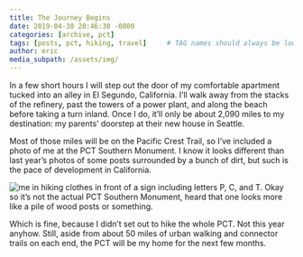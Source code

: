 ```yaml
---
title: The Journey Begins
date: 2019-04-30 20:46:30 -0800
categories: [archive, pct]
tags: [posts, pct, hiking, travel]     # TAG names should always be lowercase
author: eric
media_subpath: /assets/img/
---
```


In a few short hours I will step out the door of my comfortable 
apartment tucked into an alley in El Segundo, California. I’ll walk away
 from the stacks of the refinery, past the towers of a power plant, and 
along the beach before taking a turn inland. Once I do, it’ll only be 
about 2,090 miles to my destination: my parents’ doorstep at their new 
house in Seattle.

Most of those miles will be on the Pacific Crest Trail, so I’ve 
included a photo of me at the PCT Southern Monument. I know it looks 
different than last year’s photos of some posts surrounded by a bunch of
 dirt, but such is the pace of development in California.

![me in hiking clothes in front of a sign including letters P, C, and T.](2019-04-30-the-journey-begins/pacific_coast_towers.jpg)
Okay so it’s not the actual PCT Southern Monument, heard that one looks more like a pile of wood posts or something.

Which is fine, because I didn’t set out to hike the whole PCT. Not 
this year anyhow. Still, aside from about 50 miles of urban walking and 
connector trails on each end, the PCT will be my home for the next few 
months.
